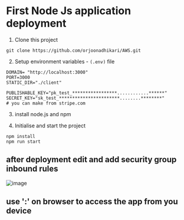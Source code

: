 # First Node Js application deployment

1. Clone this project
```
git clone https://github.com/orjoonadhikari/AWS.git
```
2. Setup  environment variables - `(.env)` file
```
DOMAIN= "http://localhost:3000"
PORT=3000
STATIC_DIR="./client"

PUBLISHABLE_KEY="pk_test_*****************............******"
SECRET_KEY="sk_test_***********************........********"
# you can make from stripe.com
```
3. install node.js and npm

4. Initialise and start the project
```
npm install
npm run start
```

## after deployment edit and add  security group inbound rules  
   
![image](https://github.com/orjoonadhikari/AWS/assets/47244258/de871bfd-2cc0-49d8-b9d0-37e3ddfbdb3f)

## use '<public IP>:<port no>' on browser to access the app from you device
